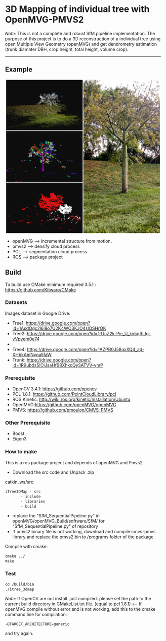 # 3D Mapping of individual tree with OpenMVG-PMVS2

*Note:* This is not a complete and robust SfM pipeline implementation. The purpose of this project is to do a 3D reconstruction of a  individual tree using open Multiple View Geometry (openMVG) and get dendrometry estimation (trunk diamater DBH, crop height, total height, volume crop). 

----------------------
## Example

<img src="./example/tree.jpg" align="center" height="500" width="640"><br>

* openMVG --> incremental structure from motion.
* pmvs2 --> densify cloud process
* PCL --> segmentation cloud process
* ROS --> package project

## Build 

To build use CMake minimum required 3.5.1 : https://github.com/Kitware/CMake

### Datasets

Images dataset in Google Drive:
* Tree1: https://drive.google.com/open?id=1AsdQgc2l6l8o7U2K4WO3KJO4slQSHrQK
* Tree2: https://drive.google.com/open?id=1rUcZ2k-Pie_U_kv5qRIJg-vVpyem0e74
*
* Tree4: https://drive.google.com/open?id=1AZPB0J58qxXQ4_ad-XHbkAinNvna5faW
* Trunk: https://drive.google.com/open?id=1R9ubdsSIOiJsaHf98XhkoQySATVV-ymP

### Prerequisite

- OpenCV 3.4.1: https://github.com/opencv
- PCL 1.8.1: https://github.com/PointCloudLibrary/pcl
- ROS Kinetic: http://wiki.ros.org/kinetic/Installation/Ubuntu
- OpenMVG:https://github.com/openMVG/openMVG
- PMVS: https://github.com/pmoulon/CMVS-PMVS

### Other Prerequisite

- Boost
- Eigen3

### How to make

This is a ros package project and depends of openMVG and Pmvs2.
* Download the src code and Unpack .zip

catkin_ws/src:
  	
	iTree3DMap - src 
		   - include
		   - libraries
		   - build
		   
* replace the "SfM_SequentialPipeline.py" in openMVG/openMVG_Build/software/SfM/ for "SfM_SequentialPipeline.py" of repository   
* If pmvs2 binary file is not working, download and compile cmvs-pmvs library and replace the pmvs2 bin to /programs folder of the package 

Compile with cmake:

    cmake ../
    make
 	 
### Test

	cd /build/bin
	./itree_3dmap		

*Note:*
If OpenCV are not install. just compiled. please set the path to the current build directory in CMakeList.txt file.
(equal to pcl 1.8.1) <--
If openMVG compile without error and is not working, add this to the cmake command line for compilation:

	-DTARGET_ARCHITECTURE=generic

and try again.




